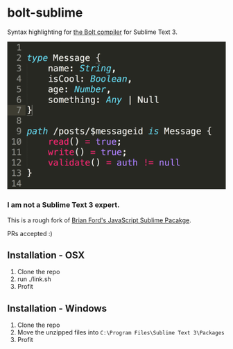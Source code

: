 # bolt-sublime

Syntax highlighting for [the Bolt compiler](https://firebase.com/docs/security/bolt/quickstart.html) for Sublime Text 3.

![Bolt highlighting](bolt-syntax.png)

### I am not a Sublime Text 3 expert.

This is a rough fork of [Brian Ford's JavaScript Sublime Pacakge](https://github.com/btford/sublime-text-javascript).

PRs accepted :)


## Installation - OSX
1. Clone the repo
1. run ./link.sh
1. Profit

## Installation - Windows
1. Clone the repo
1. Move the unzipped files into `C:\Program Files\Sublime Text 3\Packages`
1. Profit

